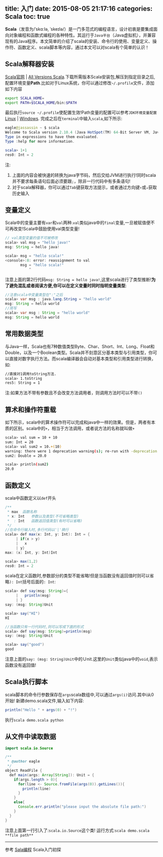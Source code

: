 title: 入门
date: 2015-08-05 21:17:16
categories: Scala
toc: true
---
**Scala**（发音为/ˈskɑːlə, ˈskeɪlə/）是一门多范式的编程语言，设计初衷是要集成面向对象编程和函数式编程的各种特性。其运行于`Java平台`（Java虚拟机），并兼容现有的Java程序。本文简单的介绍了scala的安装、命令行的使用、变量定义、操作符、函数定义、scala脚本等内容，通过本文可以对scala有个简单的认识！

## Scala解释器安装
[Scala官网](http://www.scala-lang.org/download/) | [All Versions Scala](http://www.scala-lang.org/download/all.html).下载所需版本Scala安装包,解压到指定目录之后,配置环境变量**Path**.比如对于Linux系统，你可以通过修改`~/.profile`文件，添加如下内容
```bash
export SCALA_HOME=
export PATH=$SCALA_HOME/bin:$PATH
```
最后执行`source ~/.profile`使配置生效!Path变量的配置可以参考`JDK环境变量配置`[Linux](http://blog.chinaunix.net/uid-12115233-id-3304951.html) | [Windows](http://jingyan.baidu.com/article/3c343ff70bc6ea0d377963df.html).
完成之后在`terminal`中输入`scala`,如下所示:
```java
eagle@jassassin ~ $ scala
Welcome to Scala version 2.10.4 (Java HotSpot(TM) 64-Bit Server VM, Java 1.7.0_67).
Type in expressions to have them evaluated.
Type :help for more information.

scala> 1+1
res0: Int = 2

```
注:
1. 上面的内容会被快速的转换为java字节码，然后交给JVM进行执行!同时scala并不要求每条语句后面必须要跟`;`，除非一行代码中有多条语句!
2. 对于scala解释器，你可以通过`Tab`键获取方法提示，或者通过方向键`↑`或`↓`获取历史输入

## 变量定义
Scala中的变量主要有`var`和`val`两种.`val`类似java中的`final`变量,一旦被赋值便不可再改变!Scala中鼓励使用val类型变量!
```java
// val类型变量的值不可被修改
scala> val msg = "hello java!"
msg: String = hello java!

scala> msg = "hello scala!"
<console>:8: error: reassignment to val
       msg = "hello scala!"
           ^
```
注意上面的第2行代码`msg: String = hello java!`,这里scala进行了类型推断!**为了避免混乱或者阅读方便,你可以在定义变量时同时指明变量类型**:
```java
//注意scala中变量类型在":"之后
scala> var msg : java.lang.String = "hello world"
msg: String = hello world
//简写
scala> var msg : String = "hello world"
msg: String = hello world
```
## 常用数据类型
与Java一样，Scala也有7种数值类型Byte、Char、Short、Int、Long、Float和Double，以及一个Boolean类型。Scala并不刻意区分基本类型与引用类型，你可以直接对数字执行方法。而scala编译器会自动对基本类型和引用类型进行转换，如:
```bash
//直接对1调用toString方法.
scala> 1.toString 
res5: String = 1
```
注:如果方法不带有参数且不会改变方法调用者，则调用方法时可以不带`()`

## 算术和操作符重载
如下所示，scala中的算术操作符可以完成和java中一样的效果。但是，两者有本质的区别。scala中的`+`，相当于方法调用，或者说方法的名称就叫做`+`
```bash
scala> val sum = 10 + 10
sum: Int = 20
scala> val sum2 = 10.+(10)
warning: there were 1 deprecation warning(s); re-run with -deprecation for details
sum2: Double = 20.0

scala> println(sum2)
20.0
```

## 函数定义
scala中函数定义以`def`开头
```java
/**
 * max 	函数名称
 * x: Int 	参数以及类型(不可省略类型)
 *  : Int	函数返回值类型(有时可以省略)
 */
//在命令行输入时,多行代码以'|'换行
scala> def max(x: Int, y: Int): Int = {
     | if(x > y)
     |   x
     | y}
max: (x: Int, y: Int)Int

scala> max(1,2)
res0: Int = 2
```
scala在定义函数时,参数部分的类型不能省略!但是当函数没有返回值时则可以省略`): Int`括号后面的`: Int`:
```java
scala> def say(msg: String)={
     |   println(msg)
     | }
say: (msg: String)Unit

scala> say("HI")
HI

//当函数只有一行代码时,则可以写成下面的形式
scala> def say(msg: String)=println(msg)
say: (msg: String)Unit

scala> say("good")
good

```
注意上面的`say: (msg: String)Unit`中的Ｕnit.这里的`Unit`类似java中的`void`,表示函数没有返回值!

## Scala执行脚本
scala脚本的命令行参数保存在`args`scala数组中,可以通过`args(i)`访问.其中i从0开始!
新建demo.scala文件,输入如下内容:
```java
println("Hello " + args(0) + "!")
```
执行`scala demo.scala python`

## 从文件中读取数据
```java
import scala.io.Source

/**
 * @author eagle
 */
object ReadFile {
  def main(args: Array[String]): Unit = {
    if(args.length > 0){
      for(line <- Source.fromFile(args(0)).getLines()){
        println(line)
      }
    }
    else{
      Console.err.println("please input the absolute file path:")
    }
  }
}
```

注意上面第一行引入了:`scala.io.Source`这个类!
运行方式:`scala demo.scala **file path**`

-----------

参考
	[Sala编程](http://baike.baidu.com/link?url=M9MYf8oT2pFJzP82EyKwMw3idTDimX7T2o8pKkAoFAy9s7ohVht1DYRx4icB8gggZGbRCw9H352tKRh4lG2q__) Scala入门初探